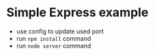 # Simple Express example

- use config to update used port
- run `npm install` command
- run `node server` command

